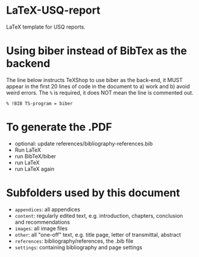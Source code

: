 # LaTeX-USQ-report
LaTeX template for USQ reports.

# Using biber instead of BibTex as the backend
The line below instructs TeXShop to use biber as the back-end, it MUST appear in the first 20 lines of code in the document to a) work and b) avoid weird errors. The `%` is required, it does NOT mean the line is commented out.

`% !BIB TS-program = biber`

# To generate the .PDF
- optional: update references/bibliography-references.bib
- Run LaTeX
- run BibTeX/biber
- run LaTeX
- run LaTeX again

# Subfolders used by this document
- `appendices`: all appendices
- `content`: regularly edited text, e.g. introduction, chapters, conclusion and recommendations
- `images`: all image files
- `other`: all "one-off" text, e.g. title page, letter of transmittal, abstract
- `references`: bibliography/references, the .bib file
- `settings`: containing bibliography and page settings
